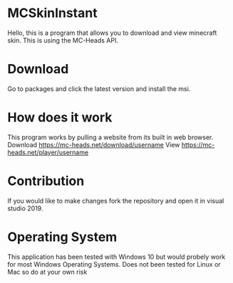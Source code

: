 # MCSkinInstant
Hello, this is a program that allows you to download and view minecraft skin. This is using the MC-Heads API.
# Download
Go to packages and click the latest version and install the msi.
# How does it work
This program works by pulling a website from its built in web browser.
Download https://mc-heads.net/download/username
View https://mc-heads.net/player/username
# Contribution
If you would like to make changes fork the repository and open it in visual studio 2019.
# Operating System
This application has been tested with Windows 10 but would probely work for most Windows Operating Systems.
Does not been tested for Linux or Mac so do at your own risk


